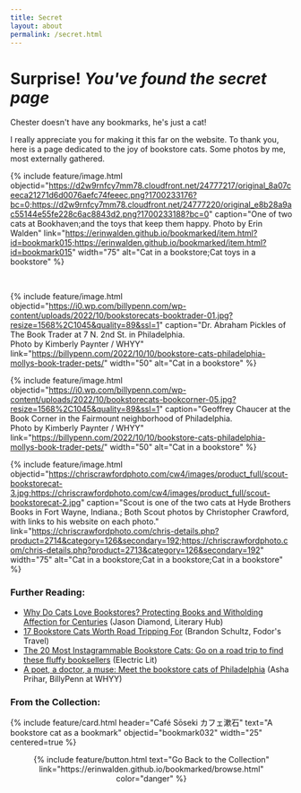 ```yaml
---
title: Secret
layout: about
permalink: /secret.html
---
```

# Surprise! *You've found the secret page*

Chester doesn't have any bookmarks, he's just a cat! 

I really appreciate you for making it this far on the website. To thank you, here is a page dedicated to the joy of bookstore cats. Some photos by me, most externally gathered.

{% include feature/image.html objectid="https://d2w9rnfcy7mm78.cloudfront.net/24777217/original_8a07ceeca21271d6d0076aefc74feeec.png?1700233176?bc=0;https://d2w9rnfcy7mm78.cloudfront.net/24777220/original_e8b28a9ac55144e55fe228c6ac8843d2.png?1700233188?bc=0" caption="One of two cats at Bookhaven;and the toys that keep them happy. Photo by Erin Walden" link="https://erinwalden.github.io/bookmarked/item.html?id=bookmark015;https://erinwalden.github.io/bookmarked/item.html?id=bookmark015" width="75" alt="Cat in a bookstore;Cat toys in a bookstore" %}

<br>

{% include feature/image.html objectid="https://i0.wp.com/billypenn.com/wp-content/uploads/2022/10/bookstorecats-booktrader-01.jpg?resize=1568%2C1045&quality=89&ssl=1" caption="Dr. Abraham Pickles of The Book Trader at 7 N. 2nd St. in Philadelphia.<br>Photo by Kimberly Paynter / WHYY" link="https://billypenn.com/2022/10/10/bookstore-cats-philadelphia-mollys-book-trader-pets/" width="50" alt="Cat in a bookstore" %}

{% include feature/image.html objectid="https://i0.wp.com/billypenn.com/wp-content/uploads/2022/10/bookstorecats-bookcorner-05.jpg?resize=1568%2C1045&quality=89&ssl=1" caption="Geoffrey Chaucer at the Book Corner in the Fairmount neighborhood of Philadelphia.<br>Photo by Kimberly Paynter / WHYY" link="https://billypenn.com/2022/10/10/bookstore-cats-philadelphia-mollys-book-trader-pets/" width="50" alt="Cat in a bookstore" %}

{% include feature/image.html objectid="https://chriscrawfordphoto.com/cw4/images/product_full/scout-bookstorecat-3.jpg;https://chriscrawfordphoto.com/cw4/images/product_full/scout-bookstorecat-2.jpg" caption="Scout is one of the two cats at Hyde Brothers Books in Fort Wayne, Indiana.; Both Scout photos by Christopher Crawford, with links to his website on each photo." link="https://chriscrawfordphoto.com/chris-details.php?product=2714&category=126&secondary=192;https://chriscrawfordphoto.com/chris-details.php?product=2713&category=126&secondary=192" width="75" alt="Cat in a bookstore;Cat in a bookstore;Cat in a bookstore" %}

### Further Reading:
- [Why Do Cats Love Bookstores? Protecting Books and Witholding Affection for Centuries](https://lithub.com/why-do-cats-love-bookstores/) (Jason Diamond, Literary Hub)
- [17 Bookstore Cats Worth Road Tripping For](https://www.fodors.com/news/photos/17-bookstore-cats-worth-road-tripping-for) (Brandon Schultz, Fodor's Travel)
- [The 20 Most Instagrammable Bookstore Cats: Go on a road trip to find these fluffy booksellers](https://electricliterature.com/the-20-most-instagrammable-bookstore-cats/) (Electric Lit)
- [A poet, a doctor, a muse: Meet the bookstore cats of Philadelphia](https://billypenn.com/2022/10/10/bookstore-cats-philadelphia-mollys-book-trader-pets/) (Asha Prihar, BillyPenn at WHYY)


### From the Collection:
{% include feature/card.html header="Café Sōseki カフェ漱石" text="A bookstore cat as a bookmark" objectid="bookmark032" width="25" centered=true %}

<p style="text-align: center;">{% include feature/button.html text="Go Back to the Collection" link="https://erinwalden.github.io/bookmarked/browse.html" color="danger" %}</p>
